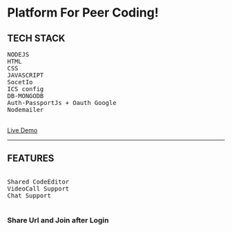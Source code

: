 # Platform For Peer Coding!

## TECH STACK
<pre>
NODEJS
HTML
CSS
JAVASCRIPT
SocetIo
ICS config
DB-MONGODB
Auth-PassportJs + Oauth Google
Nodemailer
</pre>


<br>
<a href="https://pure-badlands-65740.herokuapp.com/">Live Demo</a>
<hr>

## FEATURES
<pre>

Shared CodeEditor
VideoCall Support
Chat Support
  </pre>


### Share Url and Join after Login
